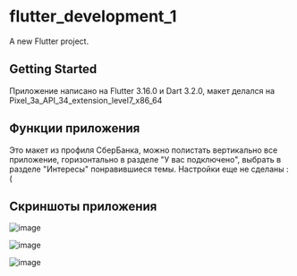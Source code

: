 # flutter_development_1

A new Flutter project.

## Getting Started

Приложение написано на Flutter 3.16.0 и Dart 3.2.0, макет делался на Pixel_3a_API_34_extension_level7_x86_64

## Функции приложения

Это макет из профиля СберБанка, можно полистать вертикально все приложение, горизонтально в разделе "У вас подключено", выбрать в разделе "Интересы" понравившиеся темы. Настройки еще не сделаны :(

## Скриншоты приложения

![image](https://github.com/puhlenkiyroman/flutter_development_1/assets/80386499/e2f4a604-2e2e-4d79-b809-7e629510998c)

![image](https://github.com/puhlenkiyroman/flutter_development_1/assets/80386499/2f075eaa-b867-4d8b-9f30-4d4a26dd0588)

![image](https://github.com/puhlenkiyroman/flutter_development_1/assets/80386499/11173c84-d3da-4a78-a9fc-1f736e7bb76d)
